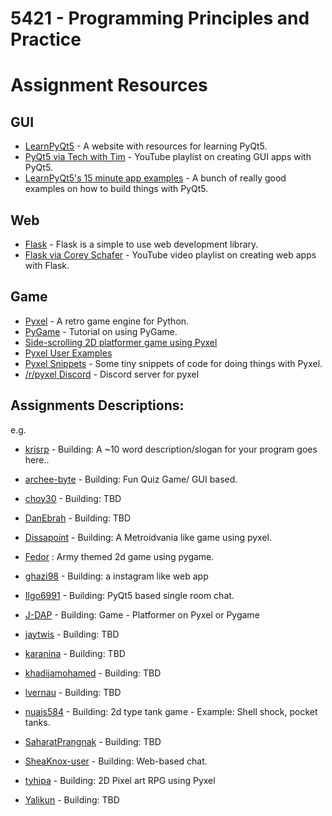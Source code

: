 # 5421 - Programming Principles and Practice


Assignment Resources
======================

## GUI

* [LearnPyQt5](https://www.learnpyqt.com/) - A website with resources for learning PyQt5.
* [PyQt5 via Tech with Tim](https://www.youtube.com/watch?v=Vde5SH8e1OQ&list=PLzMcBGfZo4-lB8MZfHPLTEHO9zJDDLpYj) - YouTube playlist on creating GUI apps with PyQt5.
* [LearnPyQt5's 15 minute app examples](https://github.com/learnpyqt/15-minute-apps) - A bunch of really good examples on how to build things with PyQt5.

## Web
* [Flask](https://flask.palletsprojects.com/en/1.1.x/quickstart/) - Flask is a simple to use web development library.
* [Flask via Corey Schafer](https://www.youtube.com/watch?v=MwZwr5Tvyxo&list=PL-osiE80TeTs4UjLw5MM6OjgkjFeUxCYH) - YouTube video playlist on creating web apps with Flask.

## Game
* [Pyxel](https://github.com/kitao/pyxel) - A retro game engine for Python.
* [PyGame](https://realpython.com/pygame-a-primer/) - Tutorial on using PyGame.
* [Side-scrolling 2D platformer game using Pyxel](https://github.com/tyhipa/platformer-pyxel)
* [Pyxel User Examples](https://github.com/kitao/pyxel/wiki/User-Examples)
* [Pyxel Snippets](https://github.com/kris-classes/pyxel-snippets) - Some tiny snippets of code for doing things with Pyxel.
* [/r/pyxel Discord](https://discord.gg/jNRYyXn) - Discord server for pyxel

## Assignments Descriptions:
e.g.
* [krisrp](https://github.com/krisrp) - Building: A ~10 word description/slogan for your program goes here.. 

* [archee-byte](https://github.com/archee-byte/project-5421-archee) - Building: Fun Quiz Game/ GUI based. 
* [choy30](https://github.com/choy30/Yjun) - Building: TBD
* [DanEbrah](https://github.com/DanEbrah/Daniel-E---Project) - Building: TBD
* [Dissapoint](https://github.com/Dissapoint/ISCG5421) - Building: A Metroidvania like game using pyxel.
* [Fedor](https://github.com/fshadrin/5421Project/) : Army themed 2d game using pygame.
* [ghazi98](https://github.com/ghazi98/Programming-Principles-and-Practice) - Building: a instagram like web app
* [Ilgo6991](https://github.com/Ilgo6991/python_chat_room) - Building: PyQt5 based single room chat.
* [J-DAP](https://github.com/J-DAP/ISCG5421Project) - Building: Game - Platformer on Pyxel or Pygame
* [jaytwis](https://github.com/jaytwis/JD5421) - Building: TBD
* [karanina](https://github.com/karanina/ISCG5421-Assignment-1) - Building: TBD
* [khadijamohamed](https://github.com/khadijamohamed/assignment) - Building: TBD
* [lvernau](https://github.com/lvernau/5421-Assignment-1) - Building: TBD
* [nuais584](https://github.com/nuais584/Assignment-5421) - Building: 2d type tank game - Example: Shell shock, pocket tanks.
* [SaharatPrangnak](https://github.com/SaharatPrangnak/5421-Assessment-1-Saharat) - Building: TBD
* [SheaKnox-user](https://github.com/SheaKnox-user/Project-Plan) - Building: Web-based chat.
* [tyhipa](https://github.com/tyhipa/unitec_5421x3P) - Building: 2D Pixel art RPG using Pyxel
* [Yalikun](https://github.com/Yalikun/Assignment5421) - Building: TBD

